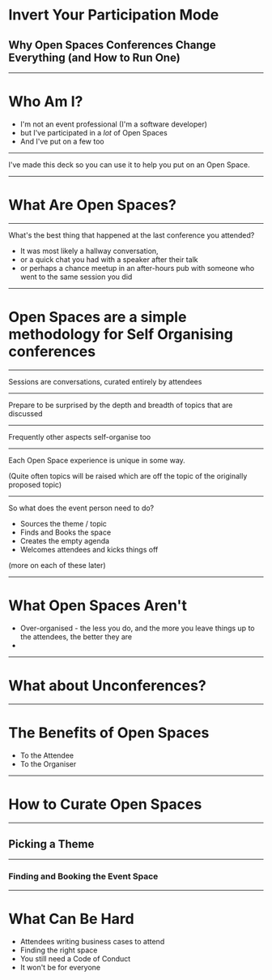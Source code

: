 # Invert Your Participation Mode
## Why Open Spaces Conferences Change Everything (and How to Run One)

---

# Who Am I?

 - I'm not an event professional (I'm a software developer)
 - but I've participated in a _lot_ of Open Spaces
 - And I've put on a few too

---

I've made this deck so you can use it to help you put on an Open Space.

---

# What Are Open Spaces?

--- 

What's the best thing that happened at the last conference you attended?

 - It was most likely a hallway conversation, 
 - or a quick chat you had with a speaker after their talk
 - or perhaps a chance meetup in an after-hours pub with someone who went to the same session you did

---

# Open Spaces are a simple methodology for Self Organising conferences

---

Sessions are conversations, curated entirely by attendees

---

Prepare to be surprised by the depth and breadth of topics that are discussed

---

Frequently other aspects self-organise too

---

Each Open Space experience is unique in some way.

(Quite often topics will be raised which are off the topic of the originally proposed topic) 

---

So what does the event person need to do?

 - Sources the theme / topic
 - Finds and Books the space
 - Creates the empty agenda
 - Welcomes attendees and kicks things off 
 
(more on each of these later)

---

# What Open Spaces Aren't

 - Over-organised - the less you do, and the more you leave things up to the attendees, the better they are
 - 

---

# What about Unconferences?

---

# The Benefits of Open Spaces

 - To the Attendee
 - To the Organiser
 
---

# How to Curate Open Spaces

---

## Picking a Theme


---

### Finding and Booking the Event Space

---

# What Can Be Hard

 - Attendees writing business cases to attend
 - Finding the right space
 - You still need a Code of Conduct
 - It won't be for everyone
